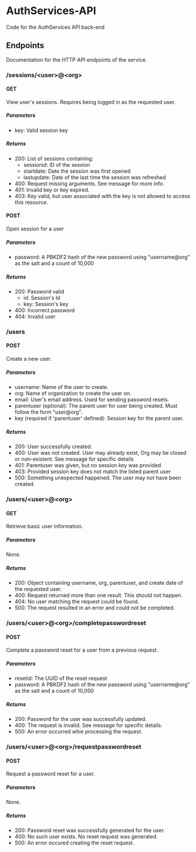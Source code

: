 # AuthServices-API
Code for the AuthServices API back-end

## Endpoints
Documentation for the HTTP API endpoints of the service.

### /sessions/\<user\>@\<org\>
#### GET
View user's sessions. Requires being logged in as the requested user.

##### Parameters
 - key: Valid session key

##### Returns
 - 200: List of sessions containing:
    - sessionid: ID of the session
    - startdate: Date the session was first opened
    - lastupdate: Date of the last time the session was refreshed
 - 400: Request missing arguments. See message for more info.
 - 401: Invalid key or key expired.
 - 403: Key valid, but user associated with the key is not allowed to access this resource.

#### POST
Open session for a user

##### Parameters
 - password: A PBKDF2 hash of the new password using "username@org" as the salt and a count of 10,000

##### Returns
 - 200: Password valid
    - id: Session's Id
    - key: Session's key
 - 400: Incorrect password
 - 404: Invalid user

### /users
#### POST
Create a new user.

##### Parameters
 - username: Name of the user to create.
 - org: Name of organization to create the user on.
 - email: User's email address. Used for sending password resets.
 - parentuser (optional): The parent user for user being created. Must follow the form "user@org".
 - key (required if 'parentuser' defined): Session key for the parent user.

##### Returns
 - 200: User successfully created.
 - 400: User was not created. User may already exist, Org may be closed or non-existent. See message for specific details
 - 401: Parentuser was given, but no session key was provided
 - 403: Provided session key does not match the listed parent user
 - 500: Something unexpected happened. The user may not have been created.

### /users/\<user\>@\<org\>
#### GET
Retrieve basic user information.

##### Parameters
None.

##### Returns
 - 200: Object containing username, org, parentuser, and create date of the requested user.
 - 400: Request returned more than one result. This should not happen.
 - 404: No user matching the request could be found.
 - 500: The request resulted in an error and could not be completed.

### /users/\<user\>@\<org\>/completepasswordreset
#### POST
Complete a password reset for a user from a previous request.

##### Parameters
 - resetid: The UUID of the reset request
 - password: A PBKDF2 hash of the new password using "username@org" as the salt and a count of 10,000

##### Returns
 - 200: Password for the user was successfully updated.
 - 400: The request is invalid. See message for specific details.
 - 500: An error occurred whie processing the request.


### /users/\<user\>@\<org\>/requestpasswordreset
#### POST
Request a password reset for a user.

##### Parameters
None.

##### Returns
 - 200: Password reset was successfully generated for the user.
 - 400: No such user exists. No reset request was generated.
 - 500: An error occured creating the reset request.
